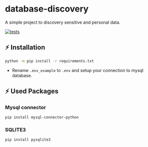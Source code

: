 # database-discovery
A simple project to discovery sensitive and personal data.

<p align="left">
  <!-- Tests -->
  <a href="https://app.travis-ci.com/FelipeArruda/database-discovery.svg?token=Qsex9H17UJXcxvUmLrM2&branch=main">
    <img src="https://app.travis-ci.com/FelipeArruda/database-discovery.svg?token=Qsex9H17UJXcxvUmLrM2&branch=main" alt="tests">
  </a>
</p>

## ⚡️ Installation
```sh
python -m pip install -r requirements.txt
```
* Rename `.env_example` to `.env` and setup your connection to mysql database.
## ⚡️ Used Packages
### Mysql connector
```sh
pip install mysql-connector-python
```
### SQLITE3
```sh
pip install pysqlite3
```